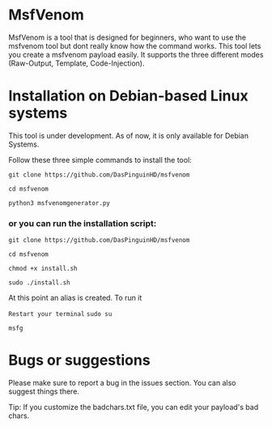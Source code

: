 # MsfVenom

MsfVenom is a tool that is designed for beginners, who want to use the msfvenom tool but dont really know how the command works. This tool lets you create a msfvenom payload easily. It supports the three different modes (Raw-Output, Template, Code-Injection).

# Installation on Debian-based Linux systems

This tool is under development. As of now, it is only available for Debian Systems.

Follow these three simple commands to install the tool:

```git clone https://github.com/DasPinguinHD/msfvenom```

```cd msfvenom```

```python3 msfvenomgenerator.py```

### or you can run the installation script:
```git clone https://github.com/DasPinguinHD/msfvenom```

```cd msfvenom``` 

```chmod +x install.sh```

```sudo ./install.sh```

At this point an alias is created. To run it

```Restart your terminal```
```sudo su```

```msfg```


# Bugs or suggestions
Please make sure to report a bug in the issues section. You can also suggest things there.


Tip:
If you customize the badchars.txt file, you can edit your payload's bad chars.
